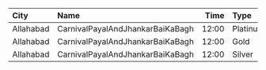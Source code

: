 | City      | Name                             |  Time | Type     | Price | Capacity | Booked |
| :-------- | :------------------------------- | ----: | :------- | ----: | -------: | -----: |
| Allahabad | CarnivalPayalAndJhankarBaiKaBagh | 12:00 | Platinum |   70₹ |      136 |     68 |
| Allahabad | CarnivalPayalAndJhankarBaiKaBagh | 12:00 | Gold     |   70₹ |      264 |    132 |
| Allahabad | CarnivalPayalAndJhankarBaiKaBagh | 12:00 | Silver   |   70₹ |      146 |     73 |